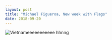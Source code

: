 ```yaml
---
layout: post
title: "Michael Figueroa, New week with Flags"
date: 2018-09-20
---
```


![Vietnameeeeeeeeeee](/images/Vietnameeeeeeeeeee.png)
hhnng
